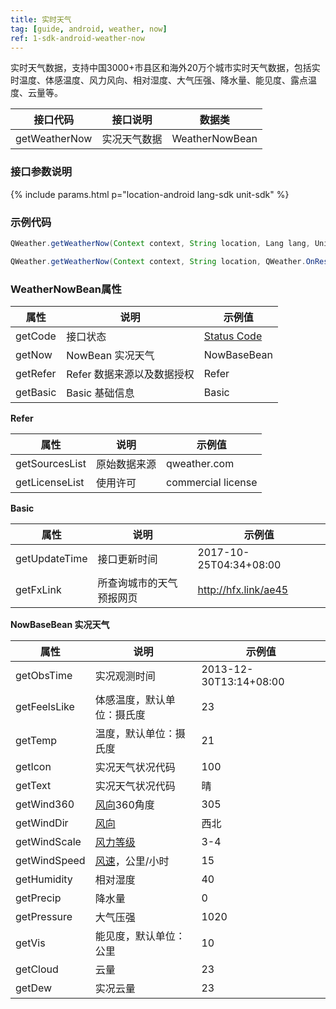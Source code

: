 ```yaml
---
title: 实时天气
tag: [guide, android, weather, now]
ref: 1-sdk-android-weather-now
---
```


实时天气数据，支持中国3000+市县区和海外20万个城市实时天气数据，包括实时温度、体感温度、风力风向、相对湿度、大气压强、降水量、能见度、露点温度、云量等。

| 接口代码| 接口说明           | 数据类         |
| ------------ | ------------- | -------------- |
| getWeatherNow| 实况天气数据  | WeatherNowBean |

### 接口参数说明

{% include params.html p="location-android lang-sdk unit-sdk" %}

### 示例代码

```java
QWeather.getWeatherNow(Context context, String location, Lang lang, Unit unit,QWeather.OnResultWeatherNowListener listener) ;

QWeather.getWeatherNow(Context context, String location, QWeather.OnResultWeatherNowListener listener);
```

### WeatherNowBean属性

| 属性     | 说明                       | 示例值      |
| -------- | -------------------------- | ----------- |
| getCode  | 接口状态                   | [Status Code](/docs/resource/status-code/)  |
| getNow   | NowBean 实况天气           | NowBaseBean |
| getRefer | Refer 数据来源以及数据授权 | Refer       |
| getBasic | Basic 基础信息             | Basic       |

**Refer**

| 属性           | 说明         | 示例值             |
| -------------- | ------------ | ------------------ |
| getSourcesList | 原始数据来源 | qweather.com      |
| getLicenseList | 使用许可     | commercial license |

**Basic**

| 属性          | 说明                     | 示例值               |
| ------------- | ------------------------ | -------------------- |
| getUpdateTime | 接口更新时间             | 2017-10-25T04:34+08:00     |
| getFxLink     | 所查询城市的天气预报网页 | http://hfx.link/ae45 |

**NowBaseBean 实况天气**

| 属性         | 说明                       | 示例值           |
| ------------ | -------------------------- | ---------------- |
| getObsTime   | 实况观测时间               | 2013-12-30T13:14+08:00 |
| getFeelsLike | 体感温度，默认单位：摄氏度 | 23               |
| getTemp      | 温度，默认单位：摄氏度     | 21               |
| getIcon      | 实况天气状况代码           | 100              |
| getText      | 实况天气状况代码           | 晴               |
| getWind360   | [风向](/docs/resource/wind-info/#wind-direction)360角度                | 305              |
| getWindDir   | [风向](/docs/resource/wind-info/#wind-direction)                       | 西北             |
| getWindScale | [风力等级](/docs/resource/wind-info/#wind-scale)                       | 3-4              |
| getWindSpeed | [风速](/docs/resource/wind-info/#wind-speed)，公里/小时            | 15               |
| getHumidity  | 相对湿度                   | 40               |
| getPrecip    | 降水量                     | 0                |
| getPressure  | 大气压强                   | 1020             |
| getVis       | 能见度，默认单位：公里     | 10               |
| getCloud     | 云量                       | 23               |
| getDew       | 实况云量                   | 23               |

